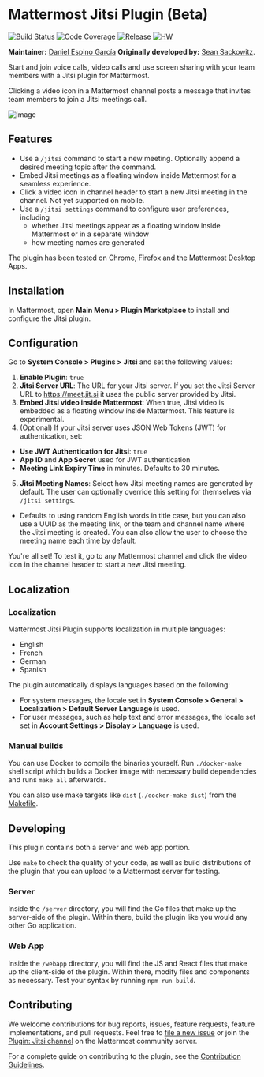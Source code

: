 # Mattermost Jitsi Plugin (Beta)

[![Build Status](https://img.shields.io/circleci/project/github/mattermost/mattermost-plugin-jitsi/master)](https://circleci.com/gh/mattermost/mattermost-plugin-jitsi)
[![Code Coverage](https://img.shields.io/codecov/c/github/mattermost/mattermost-plugin-jitsi/master)](https://codecov.io/gh/mattermost/mattermost-plugin-jitsi)
[![Release](https://img.shields.io/github/v/release/mattermost/mattermost-plugin-jitsi)](https://github.com/mattermost/mattermost-plugin-jitsi/releases/latest)
[![HW](https://img.shields.io/github/issues/mattermost/mattermost-plugin-jitsi/Up%20For%20Grabs?color=dark%20green&label=Help%20Wanted)](https://github.com/mattermost/mattermost-plugin-jitsi/issues?q=is%3Aissue+is%3Aopen+sort%3Aupdated-desc+label%3A%22Up+For+Grabs%22+label%3A%22Help+Wanted%22)

**Maintainer:** [Daniel Espino García](https://github.com/larkox)
**Originally developed by:** [Sean Sackowitz](https://github.com/seansackowitz).

Start and join voice calls, video calls and use screen sharing with your team members with a Jitsi plugin for Mattermost.

Clicking a video icon in a Mattermost channel posts a message that invites team members to join a Jitsi meetings call.

![image](https://user-images.githubusercontent.com/13119842/86600303-e145a600-bf6d-11ea-8562-775869064af0.png)

## Features

- Use a `/jitsi` command to start a new meeting. Optionally append a desired meeting topic after the command.
- Embed Jitsi meetings as a floating window inside Mattermost for a seamless experience.
- Click a video icon in channel header to start a new Jitsi meeting in the channel. Not yet supported on mobile.
- Use a `/jitsi settings` command to configure user preferences, including
    - whether Jitsi meetings appear as a floating window inside Mattermost or in a separate window
    - how meeting names are generated

The plugin has been tested on Chrome, Firefox and the Mattermost Desktop Apps.

## Installation

In Mattermost, open **Main Menu > Plugin Marketplace** to install and configure the Jitsi plugin.

## Configuration

Go to **System Console > Plugins > Jitsi** and set the following values:

1. **Enable Plugin**: ``true``
2. **Jitsi Server URL**: The URL for your Jitsi server. If you set the Jitsi Server URL to https://meet.jit.si it uses the public server provided by Jitsi.
3. **Embed Jitsi video inside Mattermost**: When true, Jitsi video is embedded as a floating window inside Mattermost. This feature is experimental.
4. (Optional) If your Jitsi server uses JSON Web Tokens (JWT) for authentication, set:

  - **Use JWT Authentication for Jitsi**: ``true``
  - **App ID** and **App Secret** used for JWT authentication
  - **Meeting Link Expiry Time** in minutes. Defaults to 30 minutes.
  
5. **Jitsi Meeting Names**: Select how Jitsi meeting names are generated by default. The user can optionally override this setting for themselves via `/jitsi settings`.

  - Defaults to using random English words in title case, but you can also use a UUID as the meeting link, or the team and channel name where the Jitsi meeting is created. You can also allow the user to choose the meeting name each time by default.

You're all set! To test it, go to any Mattermost channel and click the video icon in the channel header to start a new Jitsi meeting.

## Localization

### Localization

Mattermost Jitsi Plugin supports localization in multiple languages:
- English
- French
- German
- Spanish

The plugin automatically displays languages based on the following:
- For system messages, the locale set in **System Console > General > Localization > Default Server Language** is used.
- For user messages, such as help text and error messages, the locale set set in **Account Settings > Display > Language** is used.

### Manual builds

You can use Docker to compile the binaries yourself. Run `./docker-make` shell script which builds a Docker image with necessary build dependencies and runs `make all` afterwards.

You can also use make targets like `dist` (`./docker-make dist`) from the [Makefile](./Makefile).

## Developing

This plugin contains both a server and web app portion.

Use `make` to check the quality of your code, as well as build distributions of the plugin that you can upload to a Mattermost server for testing.

### Server

Inside the `/server` directory, you will find the Go files that make up the server-side of the plugin. Within there, build the plugin like you would any other Go application.

### Web App

Inside the `/webapp` directory, you will find the JS and React files that make up the client-side of the plugin. Within there, modify files and components as necessary. Test your syntax by running `npm run build`.

## Contributing

We welcome contributions for bug reports, issues, feature requests, feature implementations, and pull requests. Feel free to [file a new issue](https://github.com/mattermost/mattermost-plugin-jitsi/issues/new/choose) or join the [Plugin: Jitsi channel](https://community.mattermost.com/core/channels/plugin-jitsi) on the Mattermost community server.

For a complete guide on contributing to the plugin, see the [Contribution Guidelines](CONTRIBUTING.md).
